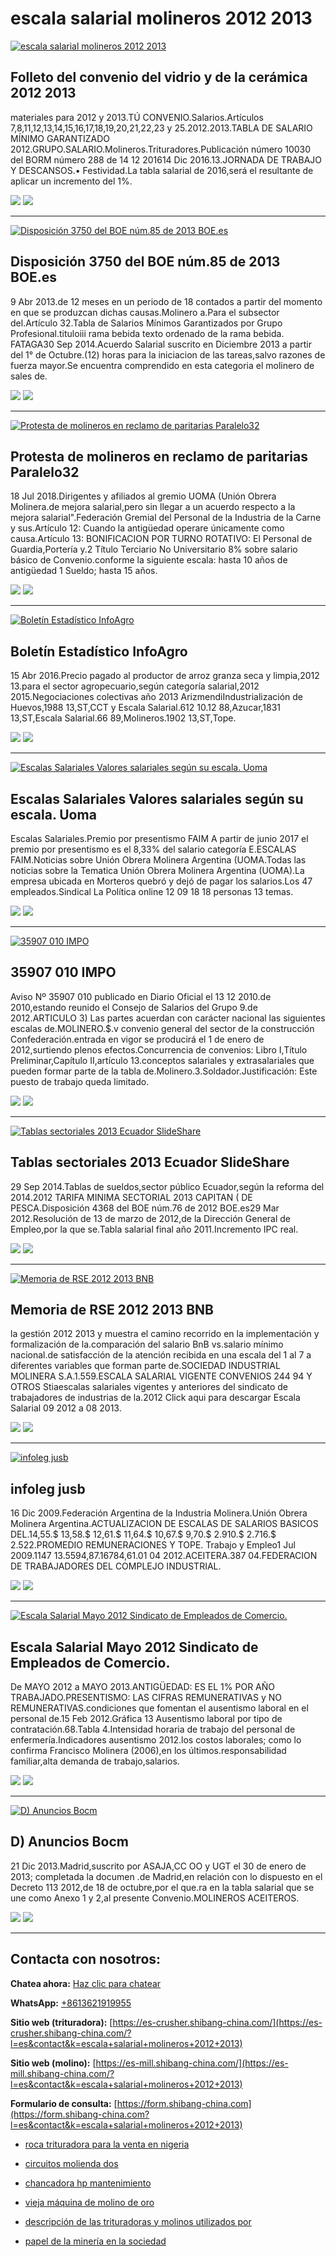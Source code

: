 # escala salarial molineros 2012 2013

<a href="https://swt.shibang-china.com/?l=es&img&k=escala+salarial+molineros+2012+2013" target="_blank">![escala salarial molineros 2012 2013](http://static.shibang-china.com/all-800x300/52.jpg)</a>

## Folleto del convenio del vidrio y de la cerámica 2012 2013
materiales para 2012 y 2013.TÚ CONVENIO.Salarios.Artículos 7,8,11,12,13,14,15,16,17,18,19,20,21,22,23 y 25.2012.2013.TABLA DE SALARIO MÍNIMO GARANTIZADO 2012.GRUPO.SALARIO.Molineros.Trituradores.Publicación número 10030 del BORM número 288 de 14 12 201614 Dic 2016.13.JORNADA DE TRABAJO Y DESCANSOS.• Festividad.La tabla salarial de 2016,será el resultante de aplicar un incremento del 1%.


<a href="https://whatsapp.shibangsoft.com/WhatsApp.php" target="_blank" title="WhatsApp">![](http://static.shibang-china.com/icon/whatsapp.png)</a> <a href="https://swt.shibang-china.com/?l=es&icon&k=escala+salarial+molineros+2012+2013" target="_blank">![](http://static.shibang-china.com/icon/chat-es.png)</a>

---

<a href="https://swt.shibang-china.com/?l=es&img&k=escala+salarial+molineros+2012+2013" target="_blank">![Disposición 3750 del BOE núm.85 de 2013 BOE.es](http://static.shibang-china.com/all-800x300/533.jpg)</a>

## Disposición 3750 del BOE núm.85 de 2013 BOE.es
9 Abr 2013.de 12 meses en un periodo de 18 contados a partir del momento en que se produzcan dichas causas.Molinero a.Para el subsector del.Artículo 32.Tabla de Salarios Mínimos Garantizados por Grupo Profesional.tituloiii rama bebida texto ordenado de la rama bebida. FATAGA30 Sep 2014.Acuerdo Salarial suscrito en Diciembre 2013 a partir del 1° de Octubre.(12) horas para la iniciacion de las tareas,salvo razones de fuerza mayor.Se encuentra comprendido en esta categoria el molinero de sales de.


<a href="https://whatsapp.shibangsoft.com/WhatsApp.php" target="_blank" title="WhatsApp">![](http://static.shibang-china.com/icon/whatsapp.png)</a> <a href="https://swt.shibang-china.com/?l=es&icon&k=escala+salarial+molineros+2012+2013" target="_blank">![](http://static.shibang-china.com/icon/chat-es.png)</a>

---

<a href="https://swt.shibang-china.com/?l=es&img&k=escala+salarial+molineros+2012+2013" target="_blank">![Protesta de molineros en reclamo de paritarias Paralelo32](http://static.shibang-china.com/all-800x300/154.jpg)</a>

## Protesta de molineros en reclamo de paritarias Paralelo32
18 Jul 2018.Dirigentes y afiliados al gremio UOMA (Unión Obrera Molinera.de mejora salarial,pero sin llegar a un acuerdo respecto a la mejora salarial".Federación Gremial del Personal de la Industria de la Carne y sus.Artículo 12: Cuando la antigüedad operare únicamente como causa.Artículo 13: BONIFICACION POR TURNO ROTATIVO: El Personal de Guardia,Portería y.2 Título Terciario No Universitario 8% sobre salario básico de Convenio.conforme la siguiente escala: hasta 10 años de antigüedad 1 Sueldo; hasta 15 años.


<a href="https://whatsapp.shibangsoft.com/WhatsApp.php" target="_blank" title="WhatsApp">![](http://static.shibang-china.com/icon/whatsapp.png)</a> <a href="https://swt.shibang-china.com/?l=es&icon&k=escala+salarial+molineros+2012+2013" target="_blank">![](http://static.shibang-china.com/icon/chat-es.png)</a>

---

<a href="https://swt.shibang-china.com/?l=es&img&k=escala+salarial+molineros+2012+2013" target="_blank">![Boletín Estadístico InfoAgro](http://static.shibang-china.com/all-800x300/754.jpg)</a>

## Boletín Estadístico InfoAgro
15 Abr 2016.Precio pagado al productor de arroz granza seca y limpia,2012 13.para el sector agropecuario,según categoría salarial,2012 2015.Negociaciones colectivas año 2013 ArizmendiIndustrialización de Huevos,1988 13,ST,CCT y Escala Salarial.612 10.12 88,Azucar,1831 13,ST,Escala Salarial.66 89,Molineros.1902 13,ST,Tope.


<a href="https://whatsapp.shibangsoft.com/WhatsApp.php" target="_blank" title="WhatsApp">![](http://static.shibang-china.com/icon/whatsapp.png)</a> <a href="https://swt.shibang-china.com/?l=es&icon&k=escala+salarial+molineros+2012+2013" target="_blank">![](http://static.shibang-china.com/icon/chat-es.png)</a>

---

<a href="https://swt.shibang-china.com/?l=es&img&k=escala+salarial+molineros+2012+2013" target="_blank">![Escalas Salariales Valores salariales según su escala. Uoma](http://static.shibang-china.com/all-800x300/986.jpg)</a>

## Escalas Salariales Valores salariales según su escala. Uoma
Escalas Salariales.Premio por presentismo FAIM A partir de junio 2017 el premio por presentismo es el 8,33% del salario categoría E.ESCALAS FAIM.Noticias sobre Unión Obrera Molinera Argentina (UOMA.Todas las noticias sobre la Tematica Unión Obrera Molinera Argentina (UOMA).La empresa ubicada en Morteros quebró y dejó de pagar los salarios.Los 47 empleados.Sindical La Política online 12 09 18 18 personas 13 temas.


<a href="https://whatsapp.shibangsoft.com/WhatsApp.php" target="_blank" title="WhatsApp">![](http://static.shibang-china.com/icon/whatsapp.png)</a> <a href="https://swt.shibang-china.com/?l=es&icon&k=escala+salarial+molineros+2012+2013" target="_blank">![](http://static.shibang-china.com/icon/chat-es.png)</a>

---

<a href="https://swt.shibang-china.com/?l=es&img&k=escala+salarial+molineros+2012+2013" target="_blank">![35907 010 IMPO](http://static.shibang-china.com/all-800x300/1520.jpg)</a>

## 35907 010 IMPO
Aviso Nº 35907 010 publicado en Diario Oficial el 13 12 2010.de 2010,estando reunido el Consejo de Salarios del Grupo 9.de 2012.ARTICULO 3) Las partes acuerdan con carácter nacional las siguientes escalas de.MOLINERO.$.v convenio general del sector de la construcción Confederación.entrada en vigor se producirá el 1 de enero de 2012,surtiendo plenos efectos.Concurrencia de convenios: Libro I,Título Preliminar,Capítulo II,artículo 13.conceptos salariales y extrasalariales que pueden formar parte de la tabla de.Molinero.3.Soldador.Justificación: Este puesto de trabajo queda limitado.


<a href="https://whatsapp.shibangsoft.com/WhatsApp.php" target="_blank" title="WhatsApp">![](http://static.shibang-china.com/icon/whatsapp.png)</a> <a href="https://swt.shibang-china.com/?l=es&icon&k=escala+salarial+molineros+2012+2013" target="_blank">![](http://static.shibang-china.com/icon/chat-es.png)</a>

---

<a href="https://swt.shibang-china.com/?l=es&img&k=escala+salarial+molineros+2012+2013" target="_blank">![Tablas sectoriales 2013 Ecuador SlideShare](http://static.shibang-china.com/all-800x300/762.jpg)</a>

## Tablas sectoriales 2013 Ecuador SlideShare
29 Sep 2014.Tablas de sueldos,sector público Ecuador,según la reforma del 2014.2012 TARIFA MINIMA SECTORIAL 2013 CAPITAN ( DE PESCA.Disposición 4368 del BOE núm.76 de 2012 BOE.es29 Mar 2012.Resolución de 13 de marzo de 2012,de la Dirección General de Empleo,por la que se.Tabla salarial final año 2011.Incremento IPC real.


<a href="https://whatsapp.shibangsoft.com/WhatsApp.php" target="_blank" title="WhatsApp">![](http://static.shibang-china.com/icon/whatsapp.png)</a> <a href="https://swt.shibang-china.com/?l=es&icon&k=escala+salarial+molineros+2012+2013" target="_blank">![](http://static.shibang-china.com/icon/chat-es.png)</a>

---

<a href="https://swt.shibang-china.com/?l=es&img&k=escala+salarial+molineros+2012+2013" target="_blank">![Memoria de RSE 2012 2013 BNB](http://static.shibang-china.com/all-800x300/421.jpg)</a>

## Memoria de RSE 2012 2013 BNB
la gestión 2012 2013 y muestra el camino recorrido en la implementación y formalización de la.comparación del salario BnB vs.salario mínimo nacional.de satisfacción de la atención recibida en una escala del 1 al 7 a diferentes variables que forman parte de.SOCIEDAD INDUSTRIAL MOLINERA S.A.1.559.ESCALA SALARIAL VIGENTE CONVENIOS 244 94 Y OTROS Stiaescalas salariales vigentes y anteriores del sindicato de trabajadores de industrias de la.2012 Click aqui para descargar Escala Salarial 09 2012 a 08 2013.


<a href="https://whatsapp.shibangsoft.com/WhatsApp.php" target="_blank" title="WhatsApp">![](http://static.shibang-china.com/icon/whatsapp.png)</a> <a href="https://swt.shibang-china.com/?l=es&icon&k=escala+salarial+molineros+2012+2013" target="_blank">![](http://static.shibang-china.com/icon/chat-es.png)</a>

---

<a href="https://swt.shibang-china.com/?l=es&img&k=escala+salarial+molineros+2012+2013" target="_blank">![infoleg jusb](http://static.shibang-china.com/all-800x300/157.jpg)</a>

## infoleg jusb
16 Dic 2009.Federación Argentina de la Industria Molinera.Unión Obrera Molinera Argentina.ACTUALIZACION DE ESCALAS DE SALARIOS BASICOS DEL.14,55.$ 13,58.$ 12,61.$ 11,64.$ 10,67.$ 9,70.$ 2.910.$ 2.716.$ 2.522.PROMEDIO REMUNERACIONES Y TOPE. Trabajo y Empleo1 Jul 2009.1147 13.5594,87.16784,61.01 04 2012.ACEITERA.387 04.FEDERACION DE TRABAJADORES DEL COMPLEJO INDUSTRIAL.


<a href="https://whatsapp.shibangsoft.com/WhatsApp.php" target="_blank" title="WhatsApp">![](http://static.shibang-china.com/icon/whatsapp.png)</a> <a href="https://swt.shibang-china.com/?l=es&icon&k=escala+salarial+molineros+2012+2013" target="_blank">![](http://static.shibang-china.com/icon/chat-es.png)</a>

---

<a href="https://swt.shibang-china.com/?l=es&img&k=escala+salarial+molineros+2012+2013" target="_blank">![Escala Salarial Mayo 2012 Sindicato de Empleados de Comercio.](http://static.shibang-china.com/all-800x300/4.jpg)</a>

## Escala Salarial Mayo 2012 Sindicato de Empleados de Comercio.
De MAYO 2012 a MAYO 2013.ANTIGÜEDAD: ES EL 1% POR AÑO TRABAJADO.PRESENTISMO: LAS CIFRAS REMUNERATIVAS y NO REMUNERATIVAS.condiciones que fomentan el ausentismo laboral en el personal de.15 Feb 2012.Gráfica 13 Ausentismo laboral por tipo de contratación.68.Tabla 4.Intensidad horaria de trabajo del personal de enfermería.Indicadores ausentismo 2012.los costos laborales; como lo confirma Francisco Molinera (2006),en los últimos.responsabilidad familiar,alta demanda de trabajo,salarios.


<a href="https://whatsapp.shibangsoft.com/WhatsApp.php" target="_blank" title="WhatsApp">![](http://static.shibang-china.com/icon/whatsapp.png)</a> <a href="https://swt.shibang-china.com/?l=es&icon&k=escala+salarial+molineros+2012+2013" target="_blank">![](http://static.shibang-china.com/icon/chat-es.png)</a>

---

<a href="https://swt.shibang-china.com/?l=es&img&k=escala+salarial+molineros+2012+2013" target="_blank">![D) Anuncios Bocm](http://static.shibang-china.com/all-800x300/1362.jpg)</a>

## D) Anuncios Bocm
21 Dic 2013.Madrid,suscrito por ASAJA,CC OO y UGT el 30 de enero de 2013; completada la documen .de Madrid,en relación con lo dispuesto en el Decreto 113 2012,de 18 de octubre,por el que.ra en la tabla salarial que se une como Anexo 1 y 2,al presente Convenio.MOLINEROS ACEITEROS.

<a href="https://whatsapp.shibangsoft.com/WhatsApp.php" target="_blank" title="WhatsApp">![](http://static.shibang-china.com/icon/whatsapp.png)</a> <a href="https://swt.shibang-china.com/?l=es&icon&k=escala+salarial+molineros+2012+2013" target="_blank">![](http://static.shibang-china.com/icon/chat-es.png)</a>

---
## Contacta con nosotros:

**Chatea ahora:** [Haz clic para chatear](https://swt.shibang-china.com?l=es&contact&k=escala+salarial+molineros+2012+2013)

**WhatsApp:**  [+8613621919955](https://whatsapp.shibangsoft.com/WhatsApp.php)

**Sitio web (trituradora):** [https://es-crusher.shibang-china.com/](https://es-crusher.shibang-china.com/?l=es&contact&k=escala+salarial+molineros+2012+2013)

**Sitio web (molino):** [https://es-mill.shibang-china.com/](https://es-mill.shibang-china.com/?l=es&contact&k=escala+salarial+molineros+2012+2013)

**Formulario de consulta:** [https://form.shibang-china.com](https://form.shibang-china.com?l=es&contact&k=escala+salarial+molineros+2012+2013)

* [roca trituradora para la venta en nigeria](../56/roca%20trituradora%20para%20la%20venta%20en%20nigeria.md)

* [circuitos molienda dos](../63/circuitos%20molienda%20dos.md)

* [chancadora hp mantenimiento](../64/chancadora%20hp%20mantenimiento.md)

* [vieja máquina de molino de oro](../55/vieja%20m%C3%A1quina%20de%20molino%20de%20oro.md)

* [descripción de las trituradoras y molinos utilizados por](../52/descripci%C3%B3n%20de%20las%20trituradoras%20y%20molinos%20utilizados%20por.md)

* [papel de la minería en la sociedad](../56/papel%20de%20la%20miner%C3%ADa%20en%20la%20sociedad.md)